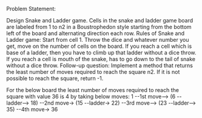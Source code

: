 
Problem Statement:

Design Snake and Ladder game.
Cells in the snake and ladder game board are labeled from 1 to n2 in a Boustrophedon style starting from the bottom left of the board and alternating direction each row.
Rules of Snake and Ladder game:
Start from cell 1.
Throw the dice and whatever number you get, move on the number of cells on the board.
If you reach a cell which is base of a ladder, then you have to climb up that ladder without a dice throw.
If you reach a cell is mouth of the snake, has to go down to the tail of snake without a dice throw.
Follow-up question:
Implement a method that returns the least number of moves required to reach the square n2. If it is not possible to reach the square, return -1.

For the below board the least number of moves required to reach the square with value 36 is 4 by taking below moves:
1 --1st move--> (6 --ladder--> 18) --2nd move-> (15 --ladder-> 22) --3rd move--> (23 --ladder--> 35) --4th move-> 36
